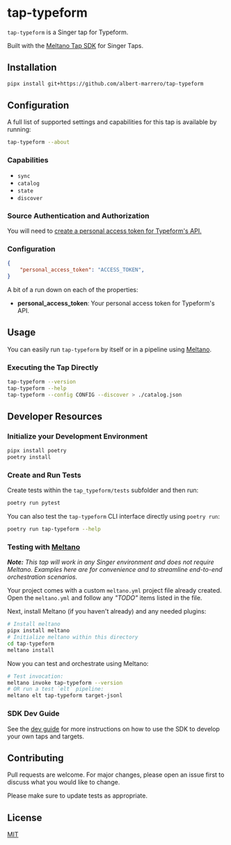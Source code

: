 # tap-typeform

`tap-typeform` is a Singer tap for Typeform.

Built with the [Meltano Tap SDK](https://sdk.meltano.com) for Singer Taps.

## Installation

```bash
pipx install git+https://github.com/albert-marrero/tap-typeform
```

## Configuration
A full list of supported settings and capabilities for this
tap is available by running:

```bash
tap-typeform --about
```

### Capabilities

* `sync`
* `catalog`
* `state`
* `discover`

### Source Authentication and Authorization

You will need to [create a personal access token for Typeform's API.](https://developer.typeform.com/get-started/personal-access-token/)

### Configuration
```json
{
    "personal_access_token": "ACCESS_TOKEN",
}
```
A bit of a run down on each of the properties:
- **personal_access_token**: Your personal access token for Typeform's API.

## Usage

You can easily run `tap-typeform` by itself or in a pipeline using [Meltano](https://meltano.com/).

### Executing the Tap Directly

```bash
tap-typeform --version
tap-typeform --help
tap-typeform --config CONFIG --discover > ./catalog.json
```

## Developer Resources

### Initialize your Development Environment

```bash
pipx install poetry
poetry install
```

### Create and Run Tests

Create tests within the `tap_typeform/tests` subfolder and
  then run:

```bash
poetry run pytest
```

You can also test the `tap-typeform` CLI interface directly using `poetry run`:

```bash
poetry run tap-typeform --help
```

### Testing with [Meltano](https://www.meltano.com)

_**Note:** This tap will work in any Singer environment and does not require Meltano.
Examples here are for convenience and to streamline end-to-end orchestration scenarios._

Your project comes with a custom `meltano.yml` project file already created. Open the `meltano.yml` and follow any _"TODO"_ items listed in
the file.

Next, install Meltano (if you haven't already) and any needed plugins:

```bash
# Install meltano
pipx install meltano
# Initialize meltano within this directory
cd tap-typeform
meltano install
```

Now you can test and orchestrate using Meltano:

```bash
# Test invocation:
meltano invoke tap-typeform --version
# OR run a test `elt` pipeline:
meltano elt tap-typeform target-jsonl
```

### SDK Dev Guide

See the [dev guide](https://sdk.meltano.com/en/latest/dev_guide.html) for more instructions on how to use the SDK to 
develop your own taps and targets.

## Contributing
Pull requests are welcome. For major changes, please open an issue first to discuss what you would like to change.

Please make sure to update tests as appropriate.

## License
[MIT](LICENSE)